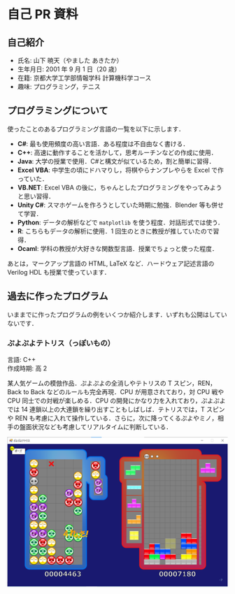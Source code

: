 # 自己 PR 資料

## 自己紹介

- 氏名: 山下 暁天（やました あきたか）
- 生年月日: 2001 年 9 月 1 日（20 歳）
- 在籍: 京都大学工学部情報学科 計算機科学コース
- 趣味: プログラミング，テニス

## プログラミングについて

使ったことのあるプログラミング言語の一覧を以下に示します．

- **C#**: 最も使用頻度の高い言語．ある程度は不自由なく書ける．
- **C++**: 高速に動作することを活かして，思考ルーチンなどの作成に使用．
- **Java**: 大学の授業で使用．C#と構文が似ているため，割と簡単に習得．
- **Excel VBA**: 中学生の頃にドハマりし，将棋やらナンプレやらを Excel で作っていた．
- **VB.NET**: Excel VBA の後に，ちゃんとしたプログラミングをやってみようと思い習得．
- **Unity C#**: スマホゲームを作ろうとしていた時期に勉強．Blender 等も併せて学習．
- **Python**: データの解析などで `matplotlib` を使う程度．対話形式では使う．
- **R**: こちらもデータの解析に使用．1 回生のときに教授が推していたので習得．
- **Ocaml**: 学科の教授が大好きな関数型言語．授業でちょっと使った程度．

あとは，マークアップ言語の HTML, LaTeX など．ハードウェア記述言語の Verilog HDL も授業で使っています．

## 過去に作ったプログラム

いままでに作ったプログラムの例をいくつか紹介します．いずれも公開はしていないです．

### **ぷよぷよテトリス**（っぽいもの）

言語: C++  
作成時期: 高 2

某人気ゲームの模倣作品．ぷよぷよの全消しやテトリスの T スピン，REN，Back to Back などのルールも完全再現．CPU が用意されており，対 CPU 戦や CPU 同士での対戦が楽しめる．CPU の開発にかなり力を入れており，ぷよぷよでは 14 連鎖以上の大連鎖を繰り出すこともしばしば．テトリスでは，T スピンや REN も考慮に入れて操作している．さらに，次に降ってくるぷよやミノ，相手の盤面状況なども考慮してリアルタイムに判断している．

![ぷよぷよテトリス](/img/puyotet1.png "動作例")
